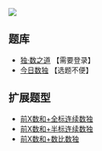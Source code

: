 ![](https://cn.sudoku.today/pic/02/xsum36/24698_159117.png)

## 题库
- [独·数之道](http://www.sudokufans.org.cn/lx/game.index.php?type=xsum) 【需要登录】
- [今日数独](https://cn.sudoku.today/g-x-sums-sudoku/) 【选题不便】

## 扩展题型
- [前X数和+全标连续数独](../混合类/前X数和+全标连续数独.md)
- [前X数和+半标连续数独](../混合类/前X数和+半标连续数独.md)
- [前X数和+数比数独](../混合类/前X数和+数比数独.md)